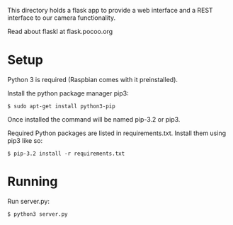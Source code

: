 This directory holds a flask app to provide a web interface and a REST interface to our camera functionality.

Read about flaskl at flask.pocoo.org

Setup
=====

Python 3 is required (Raspbian comes with it preinstalled).

Install the python package manager pip3:

	$ sudo apt-get install python3-pip

Once installed the command will be named pip-3.2 or pip3.

Required Python packages are listed in requirements.txt. Install them using pip3 like so:

	$ pip-3.2 install -r requirements.txt


Running
=======

Run server.py:

	$ python3 server.py

